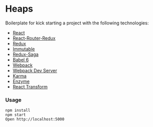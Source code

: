 # Heaps

Boilerplate for kick starting a project with the following technologies:

* [React](https://github.com/facebook/react)
* [React-Router-Redux]()
* [Redux]()
* [Immutable]()
* [Redux-Saga]()
* [Babel 6](http://babeljs.io)
* [Webpack](http://webpack.github.io)
* [Webpack Dev Server](http://webpack.github.io/docs/webpack-dev-server.html)
* [Karma](https://karma-runner.github.io/0.13/index.html)
* [Enzyme]()
* [React Transform](https://github.com/gaearon/react-transform-hmr)

### Usage

```
npm install
npm start
Open http://localhost:5000
```

